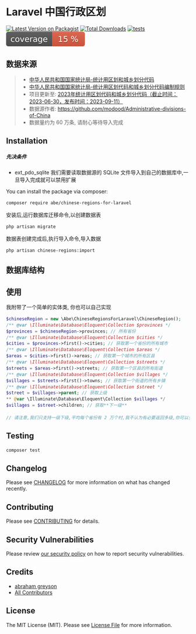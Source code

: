 # Laravel 中国行政区划


[![Latest Version on Packagist](https://img.shields.io/packagist/v/abe/chinese-regions-for-laravel.svg?style=flat-square)](https://packagist.org/packages/abe/chinese-regions-for-laravel)
[![Total Downloads](https://img.shields.io/packagist/dt/abe/chinese-regions-for-laravel.svg?style=flat-square)](https://packagist.org/packages/abe/chinese-regions-for-laravel)
[![tests](https://github.com/abrahamgreyson/chinese-regions-for-laravel/actions/workflows/run-tests.yml/badge.svg)](https://github.com/abrahamgreyson/chinese-regions-for-laravel/actions/workflows/run-tests.yml)
[![Coverage](https://github.com/abrahamgreyson/chinese-regions-for-laravel/blob/coverage-badge/coverage.svg)](https://github.com/abrahamgreyson/chinese-regions-for-laravel/actions/workflows/tests.yml)

## 数据来源

> * [中华人民共和国国家统计局-统计用区划和城乡划分代码](http://www.stats.gov.cn/sj/tjbz/qhdm/)
> * [中华人民共和国国家统计局-统计用区划代码和城乡划分代码编制规则](http://www.stats.gov.cn/sj/tjbz/gjtjbz/202302/t20230213_1902741.html)
> * 项目更新至: [2023年统计用区划代码和城乡划分代码（截止时间：2023-06-30，发布时间：2023-09-11）](http://www.stats.gov.cn/sj/tjbz/tjyqhdmhcxhfdm/2023/index.html)
> * 数据源作者: https://github.com/modood/Administrative-divisions-of-China
> * 数据量约为 60 万条, 请耐心等待导入完成


## Installation

##### 先决条件
- ext_pdo_sqlite 我们需要读取数据源的 SQLite 文件导入到自己的数据库中,一旦导入完成就可以禁用扩展


You can install the package via composer:

```bash
composer require abe/chinese-regions-for-laravel
```

安装后,运行数据库迁移命令,以创建数据表

```bash
php artisan migrate
```

数据表创建完成后,执行导入命令,导入数据

```bash
php artisan chinese-regions:import
```

## 数据库结构

## 使用

我附带了一个简单的实体类, 你也可以自己实现

```php
$chineseRegion = new \Abe\ChineseRegionsForLaravel\ChineseRegion();
/** @var \Illuminate\Database\Eloquent\Collection $provinces */
$provinces = $chineseRegion->provinces; // 所有省份
/** @var \Illuminate\Database\Eloquent\Collection $cities */
$cities = $provinces->first()->cities; // 获取第一个省份的所有城市
/** @var \Illuminate\Database\Eloquent\Collection $areas */
$areas = $cities->first()->areas; // 获取第一个城市的所有区县
/** @var \Illuminate\Database\Eloquent\Collection $streets */
$streets = $areas->first()->streets; // 获取第一个区县的所有街道
/** @var \Illuminate\Database\Eloquent\Collection $villages */
$villages = $streets->first()->towns; // 获取第一个街道的所有乡镇
/** @var \Illuminate\Database\Eloquent\Collection $street */
$street = $villages->parent; // 获取上级
** @var \Illuminate\Database\Eloquent\Collection $villages */
$villages = $street->children; // 获取**下一级**

// 请注意,我们只支持一级下级,平均每个省份有 2 万个村,我不认为有必要返回多级,你可以多次请求接口,或者自行实现
```

## Testing

```bash
composer test
```

## Changelog

Please see [CHANGELOG](CHANGELOG.md) for more information on what has changed recently.

## Contributing

Please see [CONTRIBUTING](CONTRIBUTING.md) for details.

## Security Vulnerabilities

Please review [our security policy](../../security/policy) on how to report security vulnerabilities.

## Credits

- [abraham greyson](https://github.com/abrahamgreyson)
- [All Contributors](../../contributors)

## License

The MIT License (MIT). Please see [License File](LICENSE.md) for more information.
